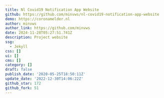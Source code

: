 ```yaml
---
title: Nl Covid19 Notification App Website
github: https://github.com/minvws/nl-covid19-notification-app-website
demo: https://coronamelder.nl
author: minvws
author_link: https://github.com/minvws
date: 2024-11-28T05:27:51.741Z
description: Project website
ssg:
  - Jekyll
css: []
ui: []
cms: []
category: []
draft: false
publish_date: '2020-05-25T18:50:11Z'
update_date: '2022-12-30T14:06:22Z'
github_star: 172
github_fork: 51
---
```

